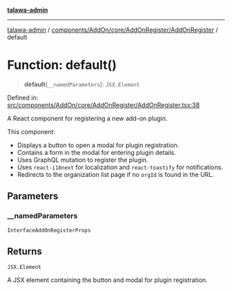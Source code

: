 [**talawa-admin**](../../../../../../README.md)

***

[talawa-admin](../../../../../../README.md) / [components/AddOn/core/AddOnRegister/AddOnRegister](../README.md) / default

# Function: default()

> **default**(`__namedParameters`): `JSX.Element`

Defined in: [src/components/AddOn/core/AddOnRegister/AddOnRegister.tsx:38](https://github.com/bint-Eve/talawa-admin/blob/bb9ac170c0ec806cc5423650a66bbe110c3af5d9/src/components/AddOn/core/AddOnRegister/AddOnRegister.tsx#L38)

A React component for registering a new add-on plugin.

This component:
- Displays a button to open a modal for plugin registration.
- Contains a form in the modal for entering plugin details.
- Uses GraphQL mutation to register the plugin.
- Uses `react-i18next` for localization and `react-toastify` for notifications.
- Redirects to the organization list page if no `orgId` is found in the URL.

## Parameters

### \_\_namedParameters

`InterfaceAddOnRegisterProps`

## Returns

`JSX.Element`

A JSX element containing the button and modal for plugin registration.
